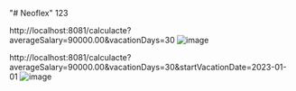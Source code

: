 "# Neoflex" 123

http://localhost:8081/calculacte?averageSalary=90000.00&vacationDays=30
![image](https://github.com/alexbug1987/Neoflex/assets/43420128/57cb283d-8f75-49f3-a879-6b3f5837ca8d)

http://localhost:8081/calculacte?averageSalary=90000.00&vacationDays=30&startVacationDate=2023-01-01
![image](https://github.com/alexbug1987/Neoflex/assets/43420128/13ccbe95-0d59-4425-9e47-81a667e84bd8)


